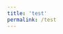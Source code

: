 ```yaml
---
title: 'test'
permalink: /test
---
```

<!DOCTYPE html>
<html lang="en">
<head>
  <meta charset="UTF-8">
  <meta name="viewport" content="width=device-width, initial-scale=1.0">
  <title>Delayed Redirect</title>
</head>
<body>
  <script>
    // Add a delay (in milliseconds) before the redirect
    const delay = 2000; // 2000 milliseconds = 2 seconds
    const destinationUrl = "https://www.google.com/";

    setTimeout(() => {
      window.location.href = destinationUrl;
    }, delay);
  </script>
</body>
</html>